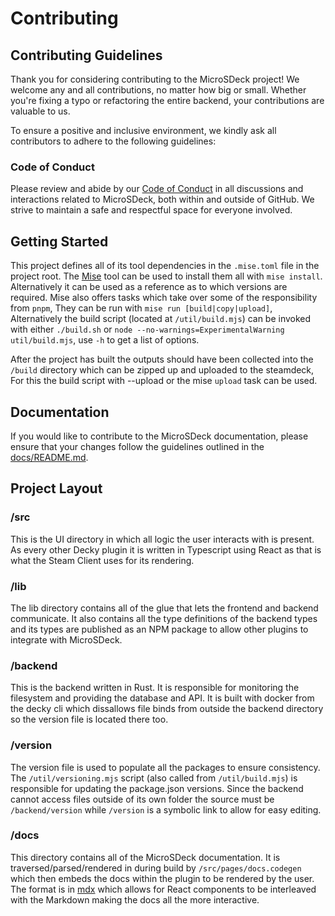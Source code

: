 # Contributing

## Contributing Guidelines

Thank you for considering contributing to the MicroSDeck project! We welcome any and all contributions, no matter how big or small. Whether you're fixing a typo or refactoring the entire backend, your contributions are valuable to us.

To ensure a positive and inclusive environment, we kindly ask all contributors to adhere to the following guidelines:

### Code of Conduct

Please review and abide by our [Code of Conduct](link-to-code-of-conduct) in all discussions and interactions related to MicroSDeck, both within and outside of GitHub. We strive to maintain a safe and respectful space for everyone involved.

## Getting Started
This project defines all of its tool dependencies in the `.mise.toml` file in the project root. The [Mise](https://mise.jdx.dev/) tool can be used to install them all with `mise install`. Alternatively it can be used as a reference as to which versions are required. Mise also offers tasks which take over some of the responsibility from `pnpm`, They can be run with `mise run [build|copy|upload]`, Alternatively the build script (located at `/util/build.mjs`) can be invoked with either `./build.sh` or `node --no-warnings=ExperimentalWarning util/build.mjs`, use `-h` to get a list of options.

After the project has built the outputs should have been collected into the `/build` directory which can be zipped up and uploaded to the steamdeck, For this the build script with --upload or the mise `upload` task can be used. 

## Documentation

If you would like to contribute to the MicroSDeck documentation, please ensure that your changes follow the guidelines outlined in the [docs/README.md](docs/README.md).

## Project Layout

### /src
This is the UI directory in which all logic the user interacts with is present. As every other Decky plugin it is written in Typescript using React as that is what the Steam Client uses for its rendering.

### /lib
The lib directory contains all of the glue that lets the frontend and backend communicate. It also contains all the type definitions of the backend types and its types are published as an NPM package to allow other plugins to integrate with MicroSDeck.

### /backend
This is the backend written in Rust. It is responsible for monitoring the filesystem and providing the database and API. It is built with docker from the decky cli which dissallows file binds from outside the backend directory so the version file is located there too.

### /version
The version file is used to populate all the packages to ensure consistency. The `/util/versioning.mjs` script (also called from `/util/build.mjs`) is responsible for updating the package.json versions. Since the backend cannot access files outside of its own folder the source must be `/backend/version` while `/version` is a symbolic link to allow for easy editing. 

### /docs
This directory contains all of the MicroSDeck documentation. It is traversed/parsed/rendered in during build by `/src/pages/docs.codegen` which then embeds the docs within the plugin to be rendered by the user. The format is in [mdx](https://mdxjs.com/) which allows for React components to be interleaved with the Markdown making the docs all the more interactive. 